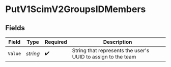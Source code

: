 # PutV1ScimV2GroupsIDMembers


## Fields

| Field                                                        | Type                                                         | Required                                                     | Description                                                  |
| ------------------------------------------------------------ | ------------------------------------------------------------ | ------------------------------------------------------------ | ------------------------------------------------------------ |
| `Value`                                                      | *string*                                                     | :heavy_check_mark:                                           | String that represents the user's UUID to assign to the team |